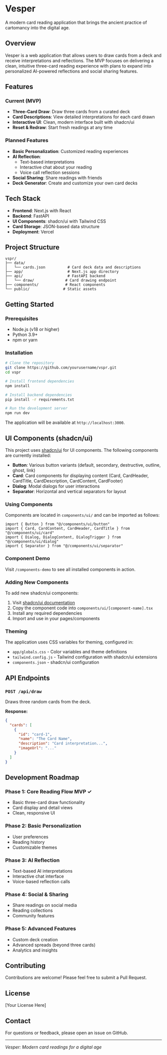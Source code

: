 # Vesper

A modern card reading application that brings the ancient practice of cartomancy into the digital age.

## Overview

Vesper is a web application that allows users to draw cards from a deck and receive interpretations and reflections. The MVP focuses on delivering a clean, intuitive three-card reading experience with plans to expand into personalized AI-powered reflections and social sharing features.

## Features

### Current (MVP)
- **Three-Card Draw**: Draw three cards from a curated deck
- **Card Descriptions**: View detailed interpretations for each card drawn
- **Interactive UI**: Clean, modern interface built with shadcn/ui
- **Reset & Redraw**: Start fresh readings at any time

### Planned Features
- **Basic Personalization**: Customized reading experiences
- **AI Reflection**: 
  - Text-based interpretations
  - Interactive chat about your reading
  - Voice call reflection sessions
- **Social Sharing**: Share readings with friends
- **Deck Generator**: Create and customize your own card decks

## Tech Stack

- **Frontend**: Next.js with React
- **Backend**: FastAPI
- **UI Components**: shadcn/ui with Tailwind CSS
- **Card Storage**: JSON-based data structure
- **Deployment**: Vercel

## Project Structure

```
vspr/
├── data/
│   └── cards.json          # Card deck data and descriptions
├── app/                    # Next.js app directory
├── api/                    # FastAPI backend
│   └── draw/              # Card drawing endpoint
├── components/            # React components
└── public/               # Static assets
```

## Getting Started

### Prerequisites
- Node.js (v18 or higher)
- Python 3.9+
- npm or yarn

### Installation

```bash
# Clone the repository
git clone https://github.com/yourusername/vspr.git
cd vspr

# Install frontend dependencies
npm install

# Install backend dependencies
pip install -r requirements.txt

# Run the development server
npm run dev
```

The application will be available at `http://localhost:3000`.

## UI Components (shadcn/ui)

This project uses [shadcn/ui](https://ui.shadcn.com) for UI components. The following components are currently installed:

- **Button**: Various button variants (default, secondary, destructive, outline, ghost, link)
- **Card**: Card components for displaying content (Card, CardHeader, CardTitle, CardDescription, CardContent, CardFooter)
- **Dialog**: Modal dialogs for user interactions
- **Separator**: Horizontal and vertical separators for layout

### Using Components

Components are located in `components/ui/` and can be imported as follows:

```tsx
import { Button } from "@/components/ui/button"
import { Card, CardContent, CardHeader, CardTitle } from "@/components/ui/card"
import { Dialog, DialogContent, DialogTrigger } from "@/components/ui/dialog"
import { Separator } from "@/components/ui/separator"
```

### Component Demo

Visit `/components-demo` to see all installed components in action.

### Adding New Components

To add new shadcn/ui components:

1. Visit [shadcn/ui documentation](https://ui.shadcn.com/docs/components)
2. Copy the component code into `components/ui/[component-name].tsx`
3. Install any required dependencies
4. Import and use in your pages/components

### Theming

The application uses CSS variables for theming, configured in:
- `app/globals.css` - Color variables and theme definitions
- `tailwind.config.js` - Tailwind configuration with shadcn/ui extensions
- `components.json` - shadcn/ui configuration

## API Endpoints

### `POST /api/draw`
Draws three random cards from the deck.

**Response:**
```json
{
  "cards": [
    {
      "id": "card-1",
      "name": "The Card Name",
      "description": "Card interpretation...",
      "imageUrl": "..."
    }
  ]
}
```

## Development Roadmap

### Phase 1: Core Reading Flow MVP ✓
- Basic three-card draw functionality
- Card display and detail views
- Clean, responsive UI

### Phase 2: Basic Personalization
- User preferences
- Reading history
- Customizable themes

### Phase 3: AI Reflection
- Text-based AI interpretations
- Interactive chat interface
- Voice-based reflection calls

### Phase 4: Social & Sharing
- Share readings on social media
- Reading collections
- Community features

### Phase 5: Advanced Features
- Custom deck creation
- Advanced spreads (beyond three cards)
- Analytics and insights

## Contributing

Contributions are welcome! Please feel free to submit a Pull Request.

## License

[Your License Here]

## Contact

For questions or feedback, please open an issue on GitHub.

---

*Vesper: Modern card readings for a digital age*
